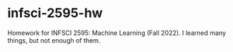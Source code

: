 # infsci-2595-hw

Homework for INFSCI 2595: Machine Learning (Fall 2022). I learned many things, but not enough of them.
